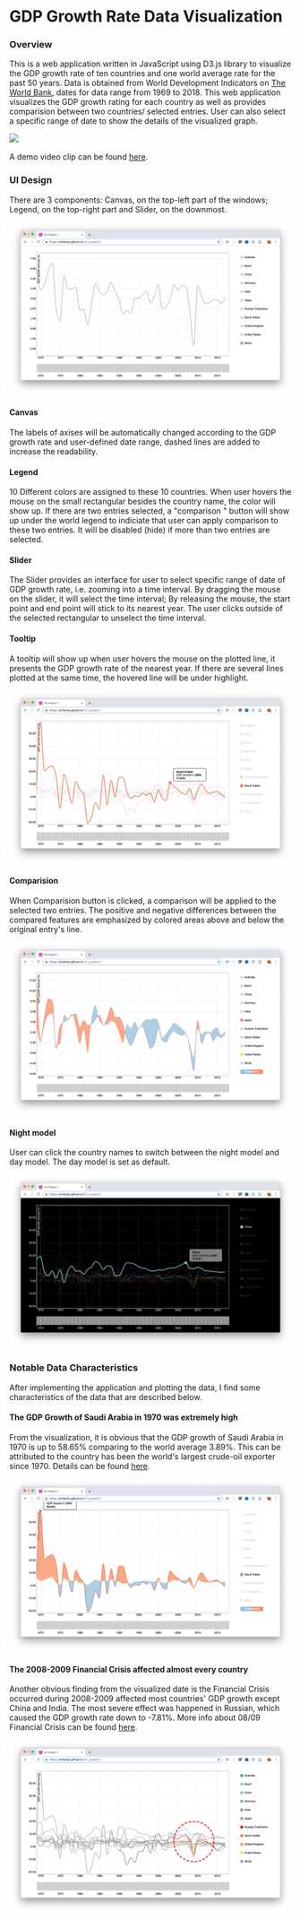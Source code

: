 # GDP Growth Rate Data Visualization

### Overview

This is a web application written in JavaScript using D3.js library to visualize the GDP growth rate of ten countries and one world average rate for the past 50 years. Data is obtained from World Development Indicators on [The World Bank](https://datacatalog.worldbank.org/dataset/world-development-indicators), dates for data range from 1969 to 2018. This web application visualizes the GDP growth rating for each country as well as provides comparision between two countries/ selected entries. User can also select a specific range of date to show the details of the visualized graph. 

![](https://github.com/Artlands/Viz_project1/blob/master/img/demo.gif)

A demo video clip can be found [here](<https://youtu.be/EQELsmCBFyA>). 

### UI Design

There are 3 components: Canvas, on the top-left part of the windows; Legend, on the top-right part and Slider, on the downmost.

![](https://github.com/Artlands/Viz_project1/blob/master/img/ui.png)

#### Canvas

The labels of axises will be automatically changed according to the GDP growth rate and user-defined date range, dashed lines are added to increase the readability. 

#### Legend

10 Different colors are assigned to these 10 countries. When user hovers the mouse on the small rectangular besides the country name, the color will show up. If there are two entries selected, a "comparison " button will show up under the world legend to indiciate that user can apply comparison to these two entries. It will be disabled (hide) if more than two entries are selected.

#### Slider

The Slider provides an interface for user to select specific range of date of GDP growth rate, i.e. zooming into a time interval. By dragging  the mouse on the slider, it will select the time interval; By releasing the mouse, the start point and end point will stick to its nearest year. The user clicks outside of the selected rectangular to unselect the time interval.

#### Tooltip

A tooltip will show up when user hovers the mouse on the plotted line, it presents the GDP growth rate of the nearest year. If there are several lines plotted at the same time, the hovered line will be under highlight.

![](https://github.com/Artlands/Viz_project1/blob/master/img/tooltip.png)

#### Comparision

When Comparision button is clicked, a comparison will be applied to the selected two entries. The positive and negative differences between the compared features are emphasized by colored areas above and below the original entry's line.

![](https://github.com/Artlands/Viz_project1/blob/master/img/cmp.png)

#### Night model

User can click the country names to switch between the night model and day model. The day model is set as default.

![](https://github.com/Artlands/Viz_project1/blob/master/img/night.png)

### Notable Data Characteristics

After implementing the application and plotting the data, I find some characteristics of the data that are described below.

#### The GDP Growth of Saudi Arabia in 1970 was extremely high

From the visualization, it is obvious that the GDP growth of Saudi Arabia in 1970 is up to 58.65% comparing to the world average 3.89%. This can be attributed to the country has been the world's largest crude-oil exporter since 1970. Details can be found [here]( https://fanack.com/saudi-arabia/economy/).

![](https://github.com/Artlands/Viz_project1/blob/master/img/saudi.png)

#### The 2008-2009 Financial Crisis affected almost every country

Another obvious finding from the visualized date is the Financial Crisis occurred during 2008-2009 affected most countries' GDP growth except China and India. The most severe effect was happened in Russian, which caused the GDP growth rate down to -7.81%. More info about 08/09 Financial Crisis can be found [here]( https://www.thebalance.com/2008-financial-crisis-3305679).

![](https://github.com/Artlands/Viz_project1/blob/master/img/fincirs_copy.png)
